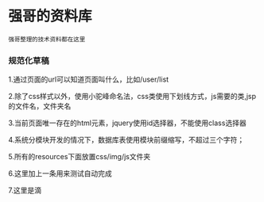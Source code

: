 # 强哥的资料库

```
强哥整理的技术资料都在这里
```
### 规范化草稿
1.通过页面的url可以知道页面叫什么，比如/user/list

2.除了css样式以外，使用小驼峰命名法，css类使用下划线方式，js需要的类,jsp的文件名，文件夹名

3.当前页面唯一存在的html元素，jquery使用id选择器，不能使用class选择器

4.系统分模块开发的情况下，数据库表使用模块前缀缩写，不超过三个字符；

5.所有的resources下面放置css/img/js文件夹

6.这里加上一条用来测试自动完成

7.这里是滴


